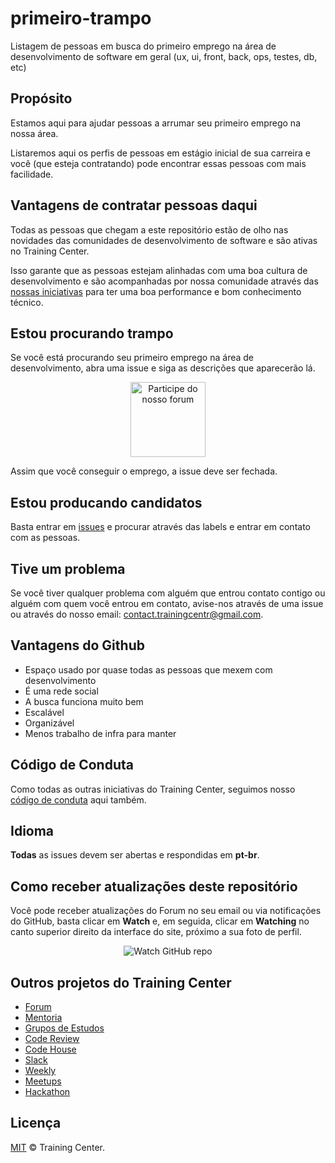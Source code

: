 # primeiro-trampo

Listagem de pessoas em busca do primeiro emprego na área de desenvolvimento de software em geral (ux, ui, front, back, ops, testes, db, etc)

## Propósito

Estamos aqui para ajudar pessoas a arrumar seu primeiro emprego na nossa área.

Listaremos aqui os perfis de pessoas em estágio inicial de sua carreira e você (que esteja contratando) pode encontrar essas pessoas com mais facilidade.

## Vantagens de contratar pessoas daqui

Todas as pessoas que chegam a este repositório estão de olho nas novidades das comunidades de desenvolvimento de software e são ativas no Training Center.

Isso garante que as pessoas estejam alinhadas com uma boa cultura de desenvolvimento e são acompanhadas por nossa comunidade através das [nossas iniciativas](#outros-projetos-do-training-center) para ter uma boa performance e bom conhecimento técnico.

## Estou procurando trampo

Se você está procurando seu primeiro emprego na área de desenvolvimento, abra uma issue e siga as descrições que aparecerão lá.

<p align="center">
  <a href="https://github.com/training-center/primeiro-trampo/issues/new"><img src="https://raw.githubusercontent.com/training-center/primeiro-trampo/master/assets/img/button.png" alt="Participe do nosso forum" width="120"/></a>
</p>

Assim que você conseguir o emprego, a issue deve ser fechada.

## Estou producando candidatos

Basta entrar em [issues](https://github.com/training-center/primeiro-trampo/issues) e procurar através das labels e entrar em contato com as pessoas.

## Tive um problema

Se você tiver qualquer problema com alguém que entrou contato contigo ou alguém com quem você entrou em contato, avise-nos através de uma issue ou através do nosso email: contact.trainingcentr@gmail.com.

## Vantagens do Github

* Espaço usado por quase todas as pessoas que mexem com desenvolvimento
* É uma rede social
* A busca funciona muito bem
* Escalável
* Organizável
* Menos trabalho de infra para manter

## Código de Conduta

Como todas as outras iniciativas do Training Center, seguimos nosso [código de conduta](https://trainingcenter.io/sobre/CONDUCT) aqui também.

## Idioma

**Todas** as issues devem ser abertas e respondidas em **pt-br**.

## Como receber atualizações deste repositório

Você pode receber atualizações do Forum no seu email ou via notificações do GitHub, basta clicar em **Watch** e, em seguida, clicar em **Watching** no canto superior direito da interface do site, próximo a sua foto de perfil.

<p align="center">
  <img src="http://s31.postimg.org/nt5f6bbff/watch_github_forum.png" alt="Watch GitHub repo"/>
</p>

## Outros projetos do Training Center

* [Forum](https://github.com/training-center/forum)
* [Mentoria](https://github.com/training-center/mentoria)
* [Grupos de Estudos](https://github.com/training-center/study-groups)
* [Code Review](https://github.com/training-center/code-review)
* [Code House](https://github.com/training-center/code-house)
* [Slack](https://github.com/training-center/slack)
* [Weekly](https://github.com/training-center/weekly)
* [Meetups](https://github.com/training-center/meetups)
* [Hackathon](https://github.com/training-center/hackathon)

## Licença

[MIT](LICENSE) &copy; Training Center.
